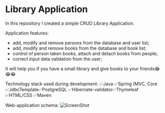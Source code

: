# Library Application
In this repository I created a simple CRUD Library Application.
<br />

Application features:
- add, modify and remove persons from the database and user list;
- add, modify and remove books from the database and book list;
- control of person taken books, attach and detach books from people;
- correct input data validation from the user;

It will help you if you have a small library and give books to your friends😂😂😂

Technology stack used during development: ✅Java ✅Spring (MVC, Core
✅JdbcTemplate✅PostgreSQL ✅Hibernate-validator✅Thymeleaf ✅HTML/CSS  ✅Maven
<br />

Web-application schema:
![ScreenShot](https://user-images.githubusercontent.com/63511356/184003913-14f534f8-fa37-4a38-9795-9b6263896a2f.png)
